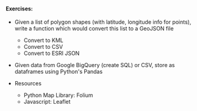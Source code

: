 #### Exercises:
- Given a list of polygon shapes (with latitude, longitude info for points), write a function which would convert this list to a GeoJSON file
   +  Convert to KML
   +  Convert to CSV
   +  Convert to ESRI JSON
   
- Given data from Google BigQuery (create SQL) or CSV, store as dataframes using Python's Pandas

- Resources
    + Python Map Library: Folium
    + Javascript: Leaflet